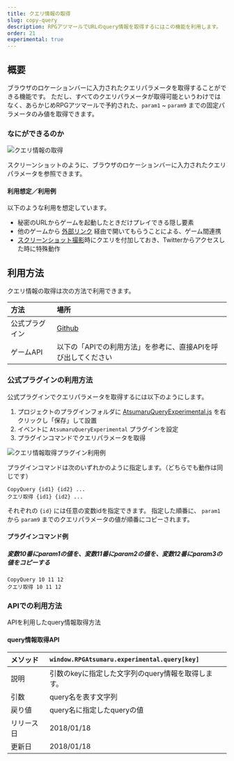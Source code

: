 ```yaml
---
title: クエリ情報の取得
slug: copy-query
description: RPGアツマールでURLのquery情報を取得するにはこの機能を利用します。
order: 21
experimental: true
---
```


## 概要
ブラウザのロケーションバーに入力されたクエリパラメータを取得することができる機能です。
ただし、すべてのクエリパラメータが取得可能というわけではなく、あらかじめRPGアツマールで予約された、`param1` ~ `param9` までの固定パラメータのみ値を取得できます。

### なにができるのか

![クエリ情報の取得](/images/copyquery_example.png)

スクリーンショットのように、ブラウザのロケーションバーに入力されたクエリパラメータを参照できます。

#### 利用想定／利用例
以下のような利用を想定しています。

- 秘密のURLからゲームを起動したときだけプレイできる隠し要素
- 他のゲームから [外部リンク](/popup) 経由で開いてもらうことによる、ゲーム間連携
- [スクリーンショット撮影](/screenshot)時にクエリを付加しておき、Twitterからアクセスした時に特殊動作

## 利用方法

クエリ情報の取得は次の方法で利用できます。

方法 | 場所
:---|:---
公式プラグイン | [Github](https://github.com/atsumaru/mv-plugins/blob/master/plugins/AtsumaruQueryExperimental.js)
ゲームAPI | 以下の「APIでの利用方法」を参考に、直接APIを呼び出してください

### 公式プラグインの利用方法
公式プラグインでクエリパラメータを取得するには以下のようにします。
1. プロジェクトのプラグインフォルダに [AtsumaruQueryExperimental.js](https://raw.githubusercontent.com/atsumaru/mv-plugins/master/plugins/AtsumaruQueryExperimental.js) を右クリックし「保存」して設置
1. イベントに `AtsumaruQueryExperimental` プラグインを設定
1. プラグインコマンドでクエリパラメータを取得

![クエリ情報取得プラグイン利用例](/images/copyquery_plugin_sample.png)

プラグインコマンドは次のいずれかのように指定します。（どちらでも動作は同じです）

```
CopyQuery {id1} {id2} ...
クエリ取得 {id1} {id2} ...
```

それぞれの `{id}` には任意の変数idを指定できます。
指定した順番に、 `param1` から `param9` までのクエリパラメータの値が順番にコピーされます。


#### プラグインコマンド例

##### 変数10番にparam1の値を、変数11番にparam2の値を、変数12番にparam3の値をコピーする
```
CopyQuery 10 11 12
クエリ取得 10 11 12
```

### APIでの利用方法
APIを利用したquery情報取得方法

####  query情報取得API
メソッド | `window.RPGAtsumaru.experimental.query[key]`
:---|:---
説明 | 引数のkeyに指定した文字列のquery情報を取得します。
引数 | query名を表す文字列
戻り値 | query名に指定したqueryの値
リリース日 | 2018/01/18
更新日 | 2018/01/18

